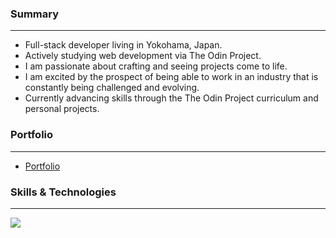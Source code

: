 ### Summary

---

- Full-stack developer living in Yokohama, Japan.
- Actively studying web development via The Odin Project.
- I am passionate about crafting and seeing projects come to life.
- I am excited by the prospect of being able to work in an industry that is constantly being challenged and evolving.
- Currently advancing skills through the The Odin Project curriculum and personal projects.

### Portfolio

---

- [Portfolio](https://dwylau.github.io/portfolio/)

### Skills & Technologies

---

<p>
  <a href="https://skillicons.dev">
    <img src="https://skillicons.dev/icons?i=html,css,tailwind,js,ts,react,vite,webpack,jest,bash,nodejs,git,github,netlify,vscode&perline=8" />
  </a>
</p>


